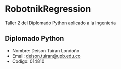 # RobotnikRegression
 Taller 2 del Diplomado Python aplicado a la Ingeniería

 ## Diplomado Python
- Nombre: Deison Tuiran Londoño
- Email:  deison.tuiran@upb.edu.co
- Codigo: 014810
